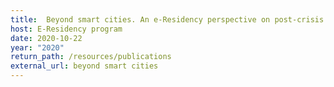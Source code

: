 ```yaml
---
title:  Beyond smart cities. An e-Residency perspective on post-crisis regeneration.
host: E-Residency program
date: 2020-10-22
year: "2020"
return_path: /resources/publications
external_url: beyond smart cities
---
```


